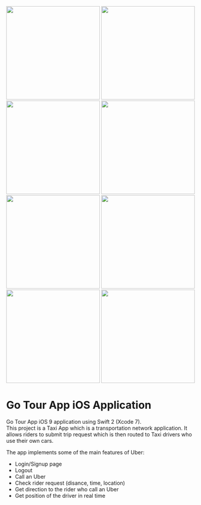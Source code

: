 <div align="center">
    <img src="/screenshots/Screenshot_20180826-142649.png" width="250px"</img> 
    <img src="/screenshots/Screenshot_20180826-142928.png" width="250px"</img> 
    <img src="/screenshots/Screenshot_20180826-145339.png" width="250px"</img> 
    <img src="/screenshots/Screenshot_20180826-145938.png" width="250px"</img> 
    <img src="/screenshots/Screenshot_20180826-145339.png" width="250px"</img> 
    <img src="/screenshots/Screenshot_20180826-154219.png" width="250px"</img> 
    <img src="/screenshots/Screenshot_20180826-142715.png" width="250px"</img>
    <img src="/screenshots/Screenshot_20180826-143006.png" width="250px"</img> 
 

</div>

# Go Tour App iOS Application  
  
Go Tour App iOS 9 application using Swift 2 (Xcode 7).  
This project is a Taxi App which is a transportation network application. It allows riders to submit trip request which is then routed to Taxi drivers who use their own cars.  
  
The app implements some of the main features of Uber:
- Login/Signup page
- Logout
- Call an Uber
- Check rider request (disance, time, location)
- Get direction to the rider who call an Uber
- Get position of the driver in real time
